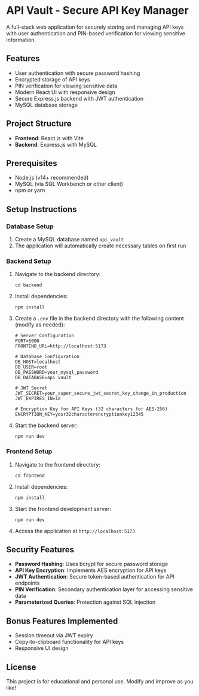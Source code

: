 # API Vault - Secure API Key Manager

A full-stack web application for securely storing and managing API keys with user authentication and PIN-based verification for viewing sensitive information.

## Features

- User authentication with secure password hashing
- Encrypted storage of API keys
- PIN verification for viewing sensitive data
- Modern React UI with responsive design
- Secure Express.js backend with JWT authentication
- MySQL database storage

## Project Structure

- **Frontend**: React.js with Vite
- **Backend**: Express.js with MySQL

## Prerequisites

- Node.js (v14+ recommended)
- MySQL (via SQL Workbench or other client)
- npm or yarn

## Setup Instructions

### Database Setup

1. Create a MySQL database named `api_vault`
2. The application will automatically create necessary tables on first run

### Backend Setup

1. Navigate to the backend directory:
   ```
   cd backend
   ```

2. Install dependencies:
   ```
   npm install
   ```

3. Create a `.env` file in the backend directory with the following content (modify as needed):
   ```
   # Server Configuration
   PORT=5000
   FRONTEND_URL=http://localhost:5173

   # Database Configuration
   DB_HOST=localhost
   DB_USER=root
   DB_PASSWORD=your_mysql_password
   DB_DATABASE=api_vault

   # JWT Secret
   JWT_SECRET=your_super_secure_jwt_secret_key_change_in_production
   JWT_EXPIRES_IN=1d

   # Encryption Key for API Keys (32 characters for AES-256)
   ENCRYPTION_KEY=your32characterencryptionkey12345
   ```

4. Start the backend server:
   ```
   npm run dev
   ```

### Frontend Setup

1. Navigate to the frontend directory:
   ```
   cd frontend
   ```

2. Install dependencies:
   ```
   npm install
   ```

3. Start the frontend development server:
   ```
   npm run dev
   ```

4. Access the application at `http://localhost:5173`

## Security Features

- **Password Hashing**: Uses bcrypt for secure password storage
- **API Key Encryption**: Implements AES encryption for API keys
- **JWT Authentication**: Secure token-based authentication for API endpoints
- **PIN Verification**: Secondary authentication layer for accessing sensitive data
- **Parameterized Queries**: Protection against SQL injection

## Bonus Features Implemented

- Session timeout via JWT expiry
- Copy-to-clipboard functionality for API keys
- Responsive UI design

## License

This project is for educational and personal use. Modify and improve as you like!
